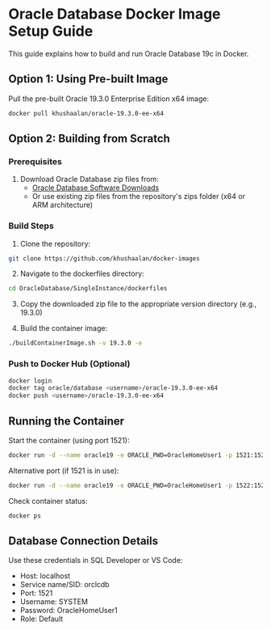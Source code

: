# Oracle Database Docker Image Setup Guide

This guide explains how to build and run Oracle Database 19c in Docker.

## Option 1: Using Pre-built Image

Pull the pre-built Oracle 19.3.0 Enterprise Edition x64 image:
```bash
docker pull khushaalan/oracle-19.3.0-ee-x64
```

## Option 2: Building from Scratch

### Prerequisites
1. Download Oracle Database zip files from:
   - [Oracle Database Software Downloads](https://www.oracle.com/my/database/technologies/oracle-database-software-downloads.html)
   - Or use existing zip files from the repository's zips folder (x64 or ARM architecture)

### Build Steps
1. Clone the repository:
```bash
git clone https://github.com/khushaalan/docker-images
```

2. Navigate to the dockerfiles directory:
```bash
cd OracleDatabase/SingleInstance/dockerfiles
```

3. Copy the downloaded zip file to the appropriate version directory (e.g., 19.3.0)

4. Build the container image:
```bash
./buildContainerImage.sh -v 19.3.0 -e
```

### Push to Docker Hub (Optional)
```bash
docker login
docker tag oracle/database <username>/oracle-19.3.0-ee-x64
docker push <username>/oracle-19.3.0-ee-x64
```

## Running the Container

Start the container (using port 1521):
```bash
docker run -d --name oracle19 -e ORACLE_PWD=OracleHomeUser1 -p 1521:1521 oracle/database:19.3.0-ee
```

Alternative port (if 1521 is in use):
```bash
docker run -d --name oracle19 -e ORACLE_PWD=OracleHomeUser1 -p 1522:1521 oracle/database:19.3.0-ee
```

Check container status:
```bash
docker ps
```

## Database Connection Details

Use these credentials in SQL Developer or VS Code:
- Host: localhost
- Service name/SID: orclcdb
- Port: 1521
- Username: SYSTEM
- Password: OracleHomeUser1
- Role: Default
